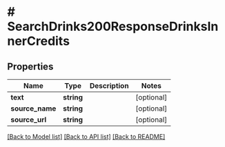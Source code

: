 # # SearchDrinks200ResponseDrinksInnerCredits

## Properties

Name | Type | Description | Notes
------------ | ------------- | ------------- | -------------
**text** | **string** |  | [optional]
**source_name** | **string** |  | [optional]
**source_url** | **string** |  | [optional]

[[Back to Model list]](../../README.md#models) [[Back to API list]](../../README.md#endpoints) [[Back to README]](../../README.md)
